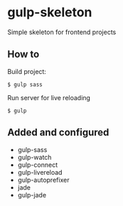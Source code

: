# gulp-skeleton

Simple skeleton for frontend projects

## How to

Build project:

    $ gulp sass

Run server for live reloading

    $ gulp

## Added and configured

- gulp-sass
- gulp-watch
- gulp-connect
- gulp-livereload
- gulp-autoprefixer
- jade
- gulp-jade